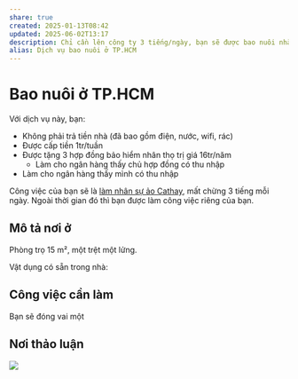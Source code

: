 ```yaml
---
share: true
created: 2025-01-13T08:42
updated: 2025-06-02T13:17
description: Chỉ cần lên công ty 3 tiếng/ngày, bạn sẽ được bao nuôi nhà cửa, thức ăn miễn phí. Thời gian còn lại là của bạn
alias: Dịch vụ bao nuôi ở TP.HCM
---
```

# Bao nuôi ở TP.HCM
Với dịch vụ này, bạn:
- Không phải trả tiền nhà (đã bao gồm điện, nước, wifi, rác)
- Được cấp tiền 1tr/tuần
- Được tặng 3 hợp đồng bảo hiểm nhân thọ trị giá 16tr/năm
    - Làm cho ngân hàng thấy chủ hợp đồng có thu nhập
- Làm cho ngân hàng thấy mình có thu nhập

Công việc của bạn sẽ là [làm nhân sự ảo Cathay](%F0%9F%93%90D%E1%BB%B1%20%C3%A1n/Ch%E1%BA%A1y%20ch%E1%BB%89%20ti%C3%AAu/T%C3%A0i%20li%E1%BB%87u%20v%E1%BB%81%20t%E1%BB%ABng%20c%C3%B4ng%20ty/Cathay.md), mất chừng 3 tiếng mỗi ngày. Ngoài thời gian đó thì bạn được làm công việc riêng của bạn. 

## Mô tả nơi ở
Phòng trọ 15 m², một trệt một lửng. 

Vật dụng có sẵn trong nhà:

## Công việc cần làm
Bạn sẽ đóng vai một 

## Nơi thảo luận 
![](https://i.imgur.com/b4puyRN.png)